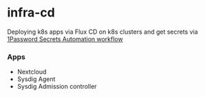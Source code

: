 # infra-cd
Deploying k8s apps via Flux CD on k8s clusters and get secrets via [1Password Secrets Automation workflow](https://developer.1password.com/docs/connect/get-started/) 

### Apps
- Nextcloud
- Sysdig Agent
- Sysdig Admission controller